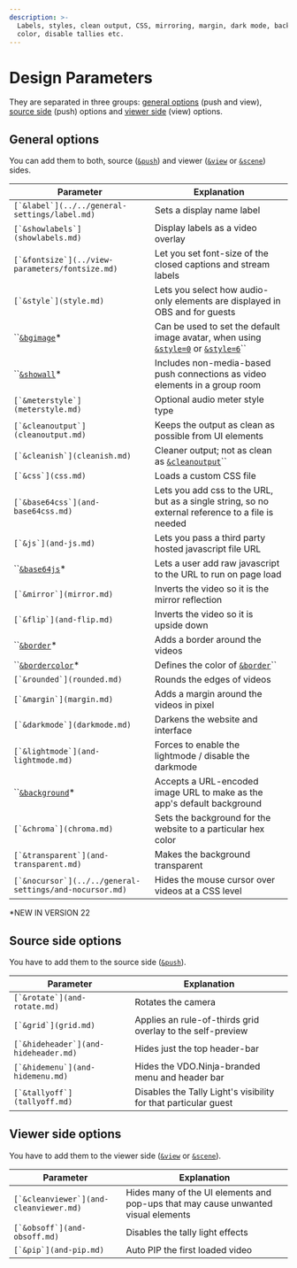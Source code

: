 ```yaml
---
description: >-
  Labels, styles, clean output, CSS, mirroring, margin, dark mode, background
  color, disable tallies etc.
---
```


# Design Parameters

They are separated in three groups: [general options](./#general-options) (push and view), [source side](./#source-side-options) (push) options and [viewer side](./#viewer-side-options) (view) options.

## General options

You can add them to both, source ([`&push`](../../source-settings/push.md)) and viewer ([`&view`](../view-parameters/view.md) or [`&scene`](../view-parameters/scene.md)) sides.

| Parameter                                                 | Explanation                                                                                                |
| --------------------------------------------------------- | ---------------------------------------------------------------------------------------------------------- |
| ``[`&label`](../../general-settings/label.md)``           | Sets a display name label                                                                                  |
| ``[`&showlabels`](showlabels.md)``                        | Display labels as a video overlay                                                                          |
| ``[`&fontsize`](../view-parameters/fontsize.md)``         | Let you set font-size of the closed captions and stream labels                                             |
| ``[`&style`](style.md)``                                  | Lets you select how audio-only elements are displayed in OBS and for guests                                |
| ``[`&bgimage`](and-bgimage.md)\*                          | Can be used to set the default image avatar, when using [`&style=0`](style.md) or [`&style=6`](style.md)`` |
| ``[`&showall`](and-showall.md)\*                          | Includes non-media-based push connections as video elements in a group room                                |
| ``[`&meterstyle`](meterstyle.md)``                        | Optional audio meter style type                                                                            |
| ``[`&cleanoutput`](cleanoutput.md)``                      | Keeps the output as clean as possible from UI elements                                                     |
| ``[`&cleanish`](cleanish.md)``                            | Cleaner output; not as clean as [`&cleanoutput`](cleanoutput.md)``                                         |
| ``[`&css`](css.md)``                                      | Loads a custom CSS file                                                                                    |
| ``[`&base64css`](and-base64css.md)``                      | Lets you add css to the URL, but as a single string, so no external reference to a file is needed          |
| ``[`&js`](and-js.md)``                                    | Lets you pass a third party hosted javascript file URL                                                     |
| ``[`&base64js`](and-base64js.md)\*                        | Lets a user add raw javascript to the URL to run on page load                                              |
| ``[`&mirror`](mirror.md)``                                | Inverts the video so it is the mirror reflection                                                           |
| ``[`&flip`](and-flip.md)``                                | Inverts the video so it is upside down                                                                     |
| ``[`&border`](and-border.md)\*                            | Adds a border around the videos                                                                            |
| ``[`&bordercolor`](and-bordercolor.md)\*                  | Defines the color of [`&border`](and-border.md)``                                                          |
| ``[`&rounded`](rounded.md)``                              | Rounds the edges of videos                                                                                 |
| ``[`&margin`](margin.md)``                                | Adds a margin around the videos in pixel                                                                   |
| ``[`&darkmode`](darkmode.md)``                            | Darkens the website and interface                                                                          |
| ``[`&lightmode`](and-lightmode.md)``                      | Forces to enable the lightmode / disable the darkmode                                                      |
| ``[`&background`](and-background.md)\*                    | Accepts a URL-encoded image URL to make as the app's default background                                    |
| ``[`&chroma`](chroma.md)``                                | Sets the background for the website to a particular hex color                                              |
| ``[`&transparent`](and-transparent.md)``                  | Makes the background transparent                                                                           |
| ``[`&nocursor`](../../general-settings/and-nocursor.md)`` | Hides the mouse cursor over videos at a CSS level                                                          |

\*NEW IN VERSION 22

## Source side options

You have to add them to the source side ([`&push`](../../source-settings/push.md)).

| Parameter                              | Explanation                                                     |
| -------------------------------------- | --------------------------------------------------------------- |
| ``[`&rotate`](and-rotate.md)``         | Rotates the camera                                              |
| ``[`&grid`](grid.md)``                 | Applies an rule-of-thirds grid overlay to the self-preview      |
| ``[`&hideheader`](and-hideheader.md)`` | Hides just the top header-bar                                   |
| ``[`&hidemenu`](and-hidemenu.md)``     | Hides the VDO.Ninja-branded menu and header bar                 |
| ``[`&tallyoff`](tallyoff.md)``         | Disables the Tally Light's visibility for that particular guest |

## **Viewer side options**

You have to add them to the viewer side ([`&view`](../view-parameters/view.md) or [`&scene`](../view-parameters/scene.md)).

| Parameter                                | Explanation                                                                       |
| ---------------------------------------- | --------------------------------------------------------------------------------- |
| ``[`&cleanviewer`](and-cleanviewer.md)`` | Hides many of the UI elements and pop-ups that may cause unwanted visual elements |
| ``[`&obsoff`](and-obsoff.md)``           | Disables the tally light effects                                                  |
| ``[`&pip`](and-pip.md)``                 | Auto PIP the first loaded video                                                   |
